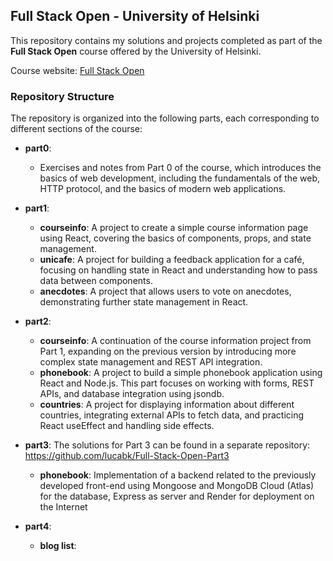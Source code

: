 ## Full Stack Open - University of Helsinki

This repository contains my solutions and projects completed as part of the **Full Stack Open** course offered by the University of Helsinki.

Course website: [Full Stack Open](https://fullstackopen.com/en/)

### Repository Structure

The repository is organized into the following parts, each corresponding to different sections of the course:

- **part0**: 
   - Exercises and notes from Part 0 of the course, which introduces the basics of web development, including the fundamentals of the web, HTTP protocol, and the basics of modern web applications.
  
- **part1**:
   - **courseinfo**: A project to create a simple course information page using React, covering the basics of components, props, and state management.
   - **unicafe**: A project for building a feedback application for a café, focusing on handling state in React and understanding how to pass data between components.
   - **anecdotes**: A project that allows users to vote on anecdotes, demonstrating further state management in React.

- **part2**:
  - **courseinfo**: A continuation of the course information project from Part 1, expanding on the previous version by introducing more complex state management and REST API integration.
  - **phonebook**: A project to build a simple phonebook application using React and Node.js. This part focuses on working with forms, REST APIs, and database integration using jsondb.
  - **countries**: A project for displaying information about different countries, integrating external APIs to fetch data, and practicing React useEffect and handling side effects.

- **part3**:
The solutions for Part 3 can be found in a separate repository: https://github.com/lucabk/Full-Stack-Open-Part3
  - **phonebook**: Implementation of a backend related to the previously developed front-end using Mongoose and MongoDB Cloud (Atlas) for the database, Express as server and Render for deployment on the Internet

- **part4**:
  - **blog list**: 

